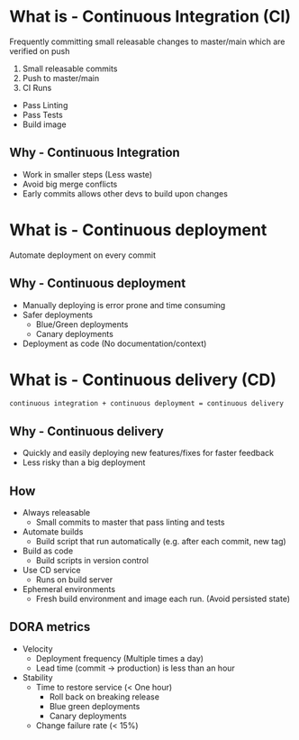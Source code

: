 # What is - Continuous Integration (CI)

Frequently committing small releasable changes to master/main which are
verified on push

1. Small releasable commits
2. Push to master/main
3. CI Runs
  * Pass Linting
  * Pass Tests
  * Build image

## Why - Continuous Integration

- Work in smaller steps (Less waste)
- Avoid big merge conflicts
- Early commits allows other devs to build upon changes

# What is - Continuous deployment

Automate deployment on every commit

## Why - Continuous deployment

- Manually deploying is error prone and time consuming
- Safer deployments
  - Blue/Green deployments
  - Canary deployments
- Deployment as code (No documentation/context)

# What is - Continuous delivery (CD)

`continuous integration + continuous deployment = continuous delivery`

## Why - Continuous delivery

- Quickly and easily deploying new features/fixes for faster feedback
- Less risky than a big deployment

## How

- Always releasable
  * Small commits to master that pass linting and tests
- Automate builds
  * Build script that run automatically (e.g. after each commit, new tag)
- Build as code
  * Build scripts in version control
- Use CD service
  * Runs on build server
- Ephemeral environments
  * Fresh build environment and image each run. (Avoid persisted state)

## DORA metrics

- Velocity
  * Deployment frequency (Multiple times a day)
  * Lead time (commit -> production) is less than an hour
- Stability
  * Time to restore service (< One hour)
    * Roll back on breaking release
    * Blue green deployments
    * Canary deployments
  * Change failure rate (< 15%)
